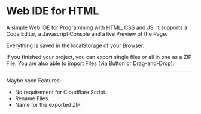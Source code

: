 # Web IDE for HTML
A simple Web IDE for Programming with HTML, CSS and JS. It supports a Code Editor, a Javascript Console and a live Preview of the Page.

Everything is saved in the localStorage of your Browser.

If you finished your project, you can export single files or all in one as a ZIP-File. You are also able to import Files (via Button or Drag-and-Drop).

---------------

Maybe soon Features:
- No requirement for Cloudflare Script.
- Rename Files.
- Name for the exported ZIP.
